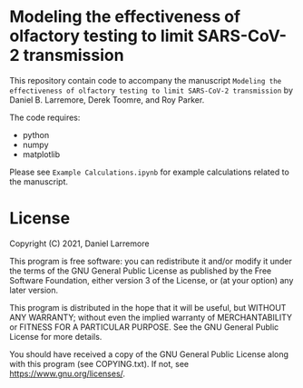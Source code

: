 # Modeling the effectiveness of olfactory testing to limit SARS-CoV-2 transmission

This repository contain code to accompany the manuscript `Modeling the effectiveness of olfactory testing to limit SARS-CoV-2 transmission` by Daniel B. Larremore, Derek Toomre, and Roy Parker.

The code requires:
- python
- numpy 
- matplotlib

Please see `Example Calculations.ipynb` for example calculations related to the manuscript. 

# License

Copyright (C) 2021, Daniel Larremore

This program is free software: you can redistribute it and/or modify
it under the terms of the GNU General Public License as published by
the Free Software Foundation, either version 3 of the License, or
(at your option) any later version.

This program is distributed in the hope that it will be useful,
but WITHOUT ANY WARRANTY; without even the implied warranty of
MERCHANTABILITY or FITNESS FOR A PARTICULAR PURPOSE.  See the
GNU General Public License for more details.

You should have received a copy of the GNU General Public License
along with this program (see COPYING.txt).  If not, see <https://www.gnu.org/licenses/>.